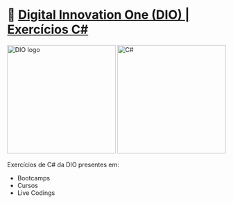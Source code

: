# 🔗 [Digital Innovation One (DIO) | Exercícios C#](https://web.dio.me/browse?filter=.NET)
<!--![DIO logo](https://i.imgur.com/mprXgcQ.jpeg)-->
<img src="https://i.imgur.com/mprXgcQ.jpeg" alt="DIO logo" width="250" height="250"> <img src="https://arnaldoaf.github.io/img/csharp.svg" alt="C#" width="250" height="">

Exercícios de C# da DIO presentes em:
- Bootcamps
- Cursos
- Live Codings
